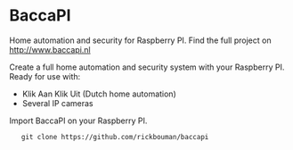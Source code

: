 BaccaPI
=======

Home automation and security for Raspberry PI.
Find the full project on http://www.baccapi.nl

Create a full home automation and security system with your Raspberry PI. 
Ready for use with:
- Klik Aan Klik Uit (Dutch home automation)
- Several IP cameras

Import BaccaPI on your Raspberry PI.
```
   git clone https://github.com/rickbouman/baccapi
```

